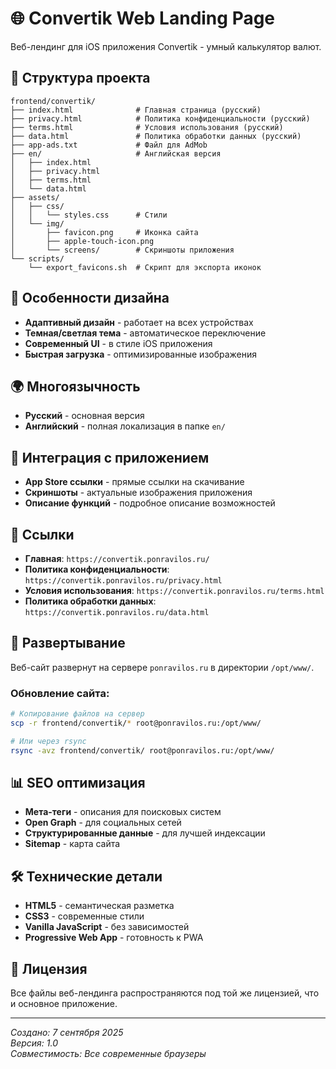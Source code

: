 # 🌐 Convertik Web Landing Page

Веб-лендинг для iOS приложения Convertik - умный калькулятор валют.

## 📁 Структура проекта

```
frontend/convertik/
├── index.html              # Главная страница (русский)
├── privacy.html            # Политика конфиденциальности (русский)
├── terms.html              # Условия использования (русский)
├── data.html               # Политика обработки данных (русский)
├── app-ads.txt             # Файл для AdMob
├── en/                     # Английская версия
│   ├── index.html
│   ├── privacy.html
│   ├── terms.html
│   └── data.html
├── assets/
│   ├── css/
│   │   └── styles.css      # Стили
│   └── img/
│       ├── favicon.png     # Иконка сайта
│       ├── apple-touch-icon.png
│       └── screens/        # Скриншоты приложения
└── scripts/
    └── export_favicons.sh  # Скрипт для экспорта иконок
```

## 🎨 Особенности дизайна

- **Адаптивный дизайн** - работает на всех устройствах
- **Темная/светлая тема** - автоматическое переключение
- **Современный UI** - в стиле iOS приложения
- **Быстрая загрузка** - оптимизированные изображения

## 🌍 Многоязычность

- **Русский** - основная версия
- **Английский** - полная локализация в папке `en/`

## 📱 Интеграция с приложением

- **App Store ссылки** - прямые ссылки на скачивание
- **Скриншоты** - актуальные изображения приложения
- **Описание функций** - подробное описание возможностей

## 🔗 Ссылки

- **Главная**: `https://convertik.ponravilos.ru/`
- **Политика конфиденциальности**: `https://convertik.ponravilos.ru/privacy.html`
- **Условия использования**: `https://convertik.ponravilos.ru/terms.html`
- **Политика обработки данных**: `https://convertik.ponravilos.ru/data.html`

## 🚀 Развертывание

Веб-сайт развернут на сервере `ponravilos.ru` в директории `/opt/www/`.

### Обновление сайта:

```bash
# Копирование файлов на сервер
scp -r frontend/convertik/* root@ponravilos.ru:/opt/www/

# Или через rsync
rsync -avz frontend/convertik/ root@ponravilos.ru:/opt/www/
```

## 📊 SEO оптимизация

- **Мета-теги** - описания для поисковых систем
- **Open Graph** - для социальных сетей
- **Структурированные данные** - для лучшей индексации
- **Sitemap** - карта сайта

## 🛠 Технические детали

- **HTML5** - семантическая разметка
- **CSS3** - современные стили
- **Vanilla JavaScript** - без зависимостей
- **Progressive Web App** - готовность к PWA

## 📝 Лицензия

Все файлы веб-лендинга распространяются под той же лицензией, что и основное приложение.

---
*Создано: 7 сентября 2025*  
*Версия: 1.0*  
*Совместимость: Все современные браузеры*
